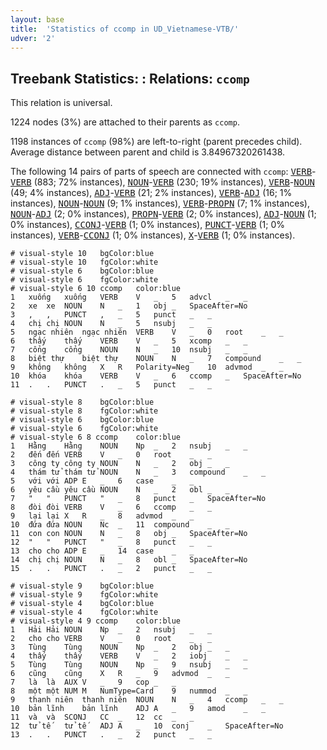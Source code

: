 ```yaml
---
layout: base
title:  'Statistics of ccomp in UD_Vietnamese-VTB/'
udver: '2'
---
```


## Treebank Statistics: : Relations: `ccomp`

This relation is universal.

1224 nodes (3%) are attached to their parents as `ccomp`.

1198 instances of `ccomp` (98%) are left-to-right (parent precedes child).
Average distance between parent and child is 3.84967320261438.

The following 14 pairs of parts of speech are connected with `ccomp`: <tt><a href="vi_vtb-pos-VERB.html">VERB</a></tt>-<tt><a href="vi_vtb-pos-VERB.html">VERB</a></tt> (883; 72% instances), <tt><a href="vi_vtb-pos-NOUN.html">NOUN</a></tt>-<tt><a href="vi_vtb-pos-VERB.html">VERB</a></tt> (230; 19% instances), <tt><a href="vi_vtb-pos-VERB.html">VERB</a></tt>-<tt><a href="vi_vtb-pos-NOUN.html">NOUN</a></tt> (49; 4% instances), <tt><a href="vi_vtb-pos-ADJ.html">ADJ</a></tt>-<tt><a href="vi_vtb-pos-VERB.html">VERB</a></tt> (21; 2% instances), <tt><a href="vi_vtb-pos-VERB.html">VERB</a></tt>-<tt><a href="vi_vtb-pos-ADJ.html">ADJ</a></tt> (16; 1% instances), <tt><a href="vi_vtb-pos-NOUN.html">NOUN</a></tt>-<tt><a href="vi_vtb-pos-NOUN.html">NOUN</a></tt> (9; 1% instances), <tt><a href="vi_vtb-pos-VERB.html">VERB</a></tt>-<tt><a href="vi_vtb-pos-PROPN.html">PROPN</a></tt> (7; 1% instances), <tt><a href="vi_vtb-pos-NOUN.html">NOUN</a></tt>-<tt><a href="vi_vtb-pos-ADJ.html">ADJ</a></tt> (2; 0% instances), <tt><a href="vi_vtb-pos-PROPN.html">PROPN</a></tt>-<tt><a href="vi_vtb-pos-VERB.html">VERB</a></tt> (2; 0% instances), <tt><a href="vi_vtb-pos-ADJ.html">ADJ</a></tt>-<tt><a href="vi_vtb-pos-NOUN.html">NOUN</a></tt> (1; 0% instances), <tt><a href="vi_vtb-pos-CCONJ.html">CCONJ</a></tt>-<tt><a href="vi_vtb-pos-VERB.html">VERB</a></tt> (1; 0% instances), <tt><a href="vi_vtb-pos-PUNCT.html">PUNCT</a></tt>-<tt><a href="vi_vtb-pos-VERB.html">VERB</a></tt> (1; 0% instances), <tt><a href="vi_vtb-pos-VERB.html">VERB</a></tt>-<tt><a href="vi_vtb-pos-CCONJ.html">CCONJ</a></tt> (1; 0% instances), <tt><a href="vi_vtb-pos-X.html">X</a></tt>-<tt><a href="vi_vtb-pos-VERB.html">VERB</a></tt> (1; 0% instances).


~~~ conllu
# visual-style 10	bgColor:blue
# visual-style 10	fgColor:white
# visual-style 6	bgColor:blue
# visual-style 6	fgColor:white
# visual-style 6 10 ccomp	color:blue
1	xuống	xuống	VERB	V	_	5	advcl	_	_
2	xe	xe	NOUN	N	_	1	obj	_	SpaceAfter=No
3	,	,	PUNCT	,	_	5	punct	_	_
4	chị	chị	NOUN	N	_	5	nsubj	_	_
5	ngạc nhiên	ngạc nhiên	VERB	V	_	0	root	_	_
6	thấy	thấy	VERB	V	_	5	xcomp	_	_
7	cổng	cổng	NOUN	N	_	10	nsubj	_	_
8	biệt thự	biệt thự	NOUN	N	_	7	compound	_	_
9	không	không	X	R	Polarity=Neg	10	advmod	_	_
10	khóa	khóa	VERB	V	_	6	ccomp	_	SpaceAfter=No
11	.	.	PUNCT	.	_	5	punct	_	_

~~~


~~~ conllu
# visual-style 8	bgColor:blue
# visual-style 8	fgColor:white
# visual-style 6	bgColor:blue
# visual-style 6	fgColor:white
# visual-style 6 8 ccomp	color:blue
1	Hằng	Hằng	NOUN	Np	_	2	nsubj	_	_
2	đến	đến	VERB	V	_	0	root	_	_
3	công ty	công ty	NOUN	N	_	2	obj	_	_
4	thám tử	thám tử	NOUN	N	_	3	compound	_	_
5	với	với	ADP	E	_	6	case	_	_
6	yêu cầu	yêu cầu	NOUN	N	_	2	obl	_	_
7	"	"	PUNCT	"	_	8	punct	_	SpaceAfter=No
8	đòi	đòi	VERB	V	_	6	ccomp	_	_
9	lại	lại	X	R	_	8	advmod	_	_
10	đứa	đứa	NOUN	Nc	_	11	compound	_	_
11	con	con	NOUN	N	_	8	obj	_	SpaceAfter=No
12	"	"	PUNCT	"	_	8	punct	_	_
13	cho	cho	ADP	E	_	14	case	_	_
14	chị	chị	NOUN	N	_	8	obl	_	SpaceAfter=No
15	.	.	PUNCT	.	_	2	punct	_	_

~~~


~~~ conllu
# visual-style 9	bgColor:blue
# visual-style 9	fgColor:white
# visual-style 4	bgColor:blue
# visual-style 4	fgColor:white
# visual-style 4 9 ccomp	color:blue
1	Hải	Hải	NOUN	Np	_	2	nsubj	_	_
2	cho	cho	VERB	V	_	0	root	_	_
3	Tùng	Tùng	NOUN	Np	_	2	obj	_	_
4	thấy	thấy	VERB	V	_	2	iobj	_	_
5	Tùng	Tùng	NOUN	Np	_	9	nsubj	_	_
6	cũng	cũng	X	R	_	9	advmod	_	_
7	là	là	AUX	V	_	9	cop	_	_
8	một	một	NUM	M	NumType=Card	9	nummod	_	_
9	thanh niên	thanh niên	NOUN	N	_	4	ccomp	_	_
10	bản lĩnh	bản lĩnh	ADJ	A	_	9	amod	_	_
11	và	và	SCONJ	CC	_	12	cc	_	_
12	tử tế	tử tế	ADJ	A	_	10	conj	_	SpaceAfter=No
13	.	.	PUNCT	.	_	2	punct	_	_

~~~


